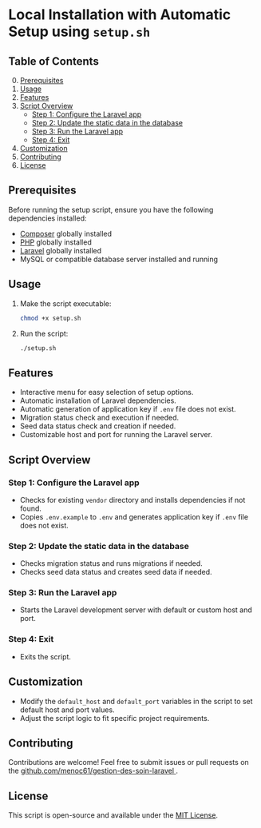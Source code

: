 # Local Installation with Automatic Setup using `setup.sh`

## Table of Contents
0. [Prerequisites](#prerequisites)
1. [Usage](#usage)
2. [Features](#features)
3. [Script Overview](#script-overview)
    - [Step 1: Configure the Laravel app](#step-1-configure-the-laravel-app)
    - [Step 2: Update the static data in the database](#step-2-update-the-static-data-in-the-database)
    - [Step 3: Run the Laravel app](#step-3-run-the-laravel-app)
    - [Step 4: Exit](#step-4-exit)
4. [Customization](#customization)
5. [Contributing](#contributing)
6. [License](#license)

## Prerequisites

Before running the setup script, ensure you have the following dependencies installed:

- [Composer](https://getcomposer.org/) globally installed
- [PHP](https://www.php.net/) globally installed
- [Laravel](https://laravel.com/docs/8.x) globally installed
- MySQL or compatible database server installed and running

## Usage

1. Make the script executable:
    ```bash
    chmod +x setup.sh
    ```

2. Run the script:
    ```bash
    ./setup.sh
    ```

## Features

- Interactive menu for easy selection of setup options.
- Automatic installation of Laravel dependencies.
- Automatic generation of application key if `.env` file does not exist.
- Migration status check and execution if needed.
- Seed data status check and creation if needed.
- Customizable host and port for running the Laravel server.

## Script Overview

### Step 1: Configure the Laravel app

- Checks for existing `vendor` directory and installs dependencies if not found.
- Copies `.env.example` to `.env` and generates application key if `.env` file does not exist.

### Step 2: Update the static data in the database

- Checks migration status and runs migrations if needed.
- Checks seed data status and creates seed data if needed.

### Step 3: Run the Laravel app

- Starts the Laravel development server with default or custom host and port.

### Step 4: Exit

- Exits the script.

## Customization

- Modify the `default_host` and `default_port` variables in the script to set default host and port values.
- Adjust the script logic to fit specific project requirements.

## Contributing

Contributions are welcome! Feel free to submit issues or pull requests on the [github.com/menoc61/gestion-des-soin-laravel ](https://github.com/menoc61/gestion-des-soin-laravel/).

## License

This script is open-source and available under the [MIT License](LICENSE).
